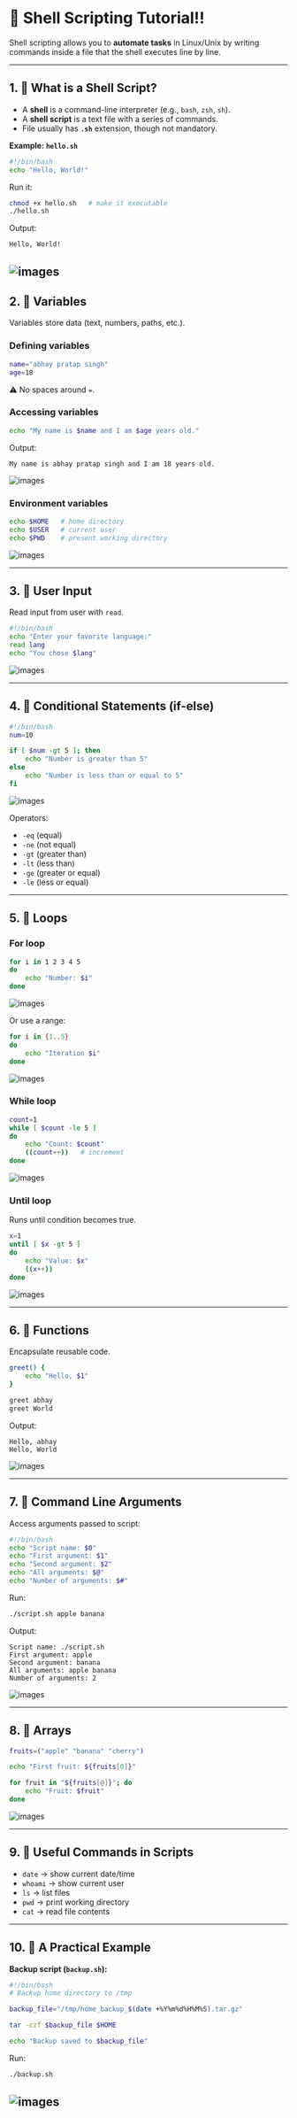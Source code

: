 # 🐚 Shell Scripting Tutorial!!

Shell scripting allows you to **automate tasks** in Linux/Unix by writing commands inside a file that the shell executes line by line.

---

## 1. 🔹 What is a Shell Script?

* A **shell** is a command-line interpreter (e.g., `bash`, `zsh`, `sh`).
* A **shell script** is a text file with a series of commands.
* File usually has **`.sh`** extension, though not mandatory.

**Example: `hello.sh`**

```bash
#!/bin/bash
echo "Hello, World!"
```

Run it:

```bash
chmod +x hello.sh   # make it executable
./hello.sh
```

Output:

```
Hello, World!
```
![images](./images/ss1.png)
---

## 2. 🔹 Variables

Variables store data (text, numbers, paths, etc.).

### Defining variables

```bash
name="abhay pratap singh"
age=18
```

⚠️ No spaces around `=`.

### Accessing variables

```bash
echo "My name is $name and I am $age years old."
```

Output:

```
My name is abhay pratap singh and I am 18 years old.
```
![images](./images/ss2.png)


### Environment variables

```bash
echo $HOME   # home directory
echo $USER   # current user
echo $PWD    # present working directory
```
![images](./images/ss3.png)


---

## 3. 🔹 User Input

Read input from user with `read`.

```bash
#!/bin/bash
echo "Enter your favorite language:"
read lang
echo "You chose $lang"
```
![images](./images/ss4.png)

---

## 4. 🔹 Conditional Statements (if-else)

```bash
#!/bin/bash
num=10

if [ $num -gt 5 ]; then
    echo "Number is greater than 5"
else
    echo "Number is less than or equal to 5"
fi
```
![images](./images/ss5.png)

Operators:

* `-eq` (equal)
* `-ne` (not equal)
* `-gt` (greater than)
* `-lt` (less than)
* `-ge` (greater or equal)
* `-le` (less or equal)


---

## 5. 🔹 Loops

### For loop

```bash
for i in 1 2 3 4 5
do
    echo "Number: $i"
done
```
![images](./images/ss6.png)

Or use a range:

```bash
for i in {1..5}
do
    echo "Iteration $i"
done
```
![images](./images/ss7.png)

### While loop

```bash
count=1
while [ $count -le 5 ]
do
    echo "Count: $count"
    ((count++))   # increment
done
```
![images](./images/ss8.png)

### Until loop

Runs until condition becomes true.

```bash
x=1
until [ $x -gt 5 ]
do
    echo "Value: $x"
    ((x++))
done
```
![images](./images/ss9.png)

---

## 6. 🔹 Functions

Encapsulate reusable code.

```bash
greet() {
    echo "Hello, $1"
}

greet abhay
greet World
```

Output:

```
Hello, abhay
Hello, World
```
![images](./images/ss10.png)

---

## 7. 🔹 Command Line Arguments

Access arguments passed to script:

```bash
#!/bin/bash
echo "Script name: $0"
echo "First argument: $1"
echo "Second argument: $2"
echo "All arguments: $@"
echo "Number of arguments: $#"
```

Run:

```bash
./script.sh apple banana
```

Output:

```
Script name: ./script.sh
First argument: apple
Second argument: banana
All arguments: apple banana
Number of arguments: 2
```
![images](./images/ss11.png)

---

## 8. 🔹 Arrays

```bash
fruits=("apple" "banana" "cherry")

echo "First fruit: ${fruits[0]}"

for fruit in "${fruits[@]}"; do
    echo "Fruit: $fruit"
done
```
![images](./images/ss12.png)

---

## 9. 🔹 Useful Commands in Scripts

* `date` → show current date/time
* `whoami` → show current user
* `ls` → list files
* `pwd` → print working directory
* `cat` → read file contents

---

## 10. 🔹 A Practical Example

**Backup script (`backup.sh`):**

```bash
#!/bin/bash
# Backup home directory to /tmp

backup_file="/tmp/home_backup_$(date +%Y%m%d%H%M%S).tar.gz"

tar -czf $backup_file $HOME

echo "Backup saved to $backup_file"
```

Run:

```bash
./backup.sh
```
![images](./images/ss13.png)
---

